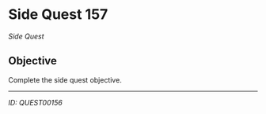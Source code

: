 # Side Quest 157

*Side Quest*

## Objective
Complete the side quest objective.

---
*ID: QUEST00156*